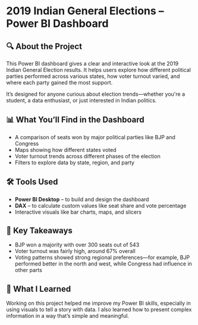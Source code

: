 # 2019 Indian General Elections – Power BI Dashboard

## 🔍 About the Project
This Power BI dashboard gives a clear and interactive look at the 2019 Indian General Election results. It helps users explore how different political parties performed across various states, how voter turnout varied, and where each party gained the most support.

It’s designed for anyone curious about election trends—whether you're a student, a data enthusiast, or just interested in Indian politics.

## 📊 What You’ll Find in the Dashboard
- A comparison of seats won by major political parties like BJP and Congress
- Maps showing how different states voted
- Voter turnout trends across different phases of the election
- Filters to explore data by state, region, and party

## 🛠 Tools Used
- **Power BI Desktop** – to build and design the dashboard
- **DAX** – to calculate custom values like seat share and vote percentage
- Interactive visuals like bar charts, maps, and slicers

## 📌 Key Takeaways
- BJP won a majority with over 300 seats out of 543
- Voter turnout was fairly high, around 67% overall
- Voting patterns showed strong regional preferences—for example, BJP performed better in the north and west, while Congress had influence in other parts

## 🧠 What I Learned
Working on this project helped me improve my Power BI skills, especially in using visuals to tell a story with data. I also learned how to present complex information in a way that’s simple and meaningful.
